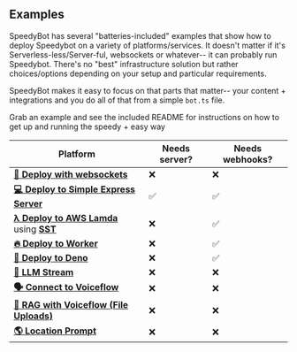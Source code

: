 ## Examples

SpeedyBot has several "batteries-included" examples that show how to deploy Speedybot on a variety of platforms/services. It doesn't matter if it's Serverless-less/Server-ful, websockets or whatever-- it can probably run Speedybot. There's no "best" infrastructure solution but rather choices/options depending on your setup and particular requirements.

SpeedyBot makes it easy to focus on that parts that matter-- your content + integrations and you do all of that from a simple `bot.ts` file.

Grab an example and see the included README for instructions on how to get up and running the speedy + easy way

| Platform                                                                          | Needs server? | Needs webhooks? |
| --------------------------------------------------------------------------------- | ------------- | --------------- |
| **[🔌 Deploy with websockets](./speedybot-starter/README.md)**                    | ❌            | ❌              |
| **[💻 Deploy to Simple Express Server](./standard-server/README.md)**             | ✅            | ✅              |
| **[λ Deploy to AWS Lamda](./lambda/README.md)** using **[SST](https://sst.dev/)** | ❌            | ✅              |
| **[🔥 Deploy to Worker](./worker/README.md)**                                     | ❌            | ✅              |
| **[🦖 Deploy to Deno](./deno/README.md)**                                         | ❌            | ✅              |
| **[📲 LLM Stream](./llm-stream/README.md)**                                       | ❌            | ❌              |
| **[🗣 Connect to Voiceflow](./voiceflow/README.md)**                               | ❌            | ❌              |
| **[📂 RAG with Voiceflow (File Uploads)](./voiceflow-kb/README.md)**              | ❌            | ❌              |
| **[🌎 Location Prompt](./location/README.md)**                                    | ❌            | ❌              |
